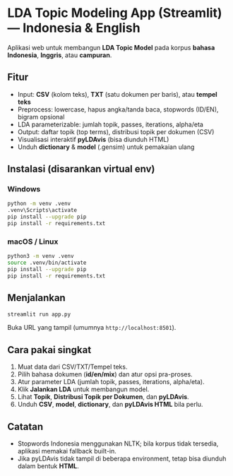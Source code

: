# LDA Topic Modeling App (Streamlit) — Indonesia & English

Aplikasi web untuk membangun **LDA Topic Model** pada korpus **bahasa Indonesia**, **Inggris**, atau **campuran**.

## Fitur
- Input: **CSV** (kolom teks), **TXT** (satu dokumen per baris), atau **tempel teks**
- Preprocess: lowercase, hapus angka/tanda baca, stopwords (ID/EN), bigram opsional
- LDA parameterizable: jumlah topik, passes, iterations, alpha/eta
- Output: daftar topik (top terms), distribusi topik per dokumen (CSV)
- Visualisasi interaktif **pyLDAvis** (bisa diunduh HTML)
- Unduh **dictionary** & **model** (.gensim) untuk pemakaian ulang

## Instalasi (disarankan virtual env)
### Windows
```bash
python -m venv .venv
.venv\Scripts\activate
pip install --upgrade pip
pip install -r requirements.txt
```

### macOS / Linux
```bash
python3 -m venv .venv
source .venv/bin/activate
pip install --upgrade pip
pip install -r requirements.txt
```

## Menjalankan
```bash
streamlit run app.py
```
Buka URL yang tampil (umumnya `http://localhost:8501`).

## Cara pakai singkat
1. Muat data dari CSV/TXT/Tempel teks.  
2. Pilih bahasa dokumen (**id/en/mix**) dan atur opsi pra-proses.  
3. Atur parameter LDA (jumlah topik, passes, iterations, alpha/eta).  
4. Klik **Jalankan LDA** untuk membangun model.  
5. Lihat **Topik**, **Distribusi Topik per Dokumen**, dan **pyLDAvis**.  
6. Unduh **CSV**, **model**, **dictionary**, dan **pyLDAvis HTML** bila perlu.

## Catatan
- Stopwords Indonesia menggunakan NLTK; bila korpus tidak tersedia, aplikasi memakai fallback built-in.
- Jika pyLDAvis tidak tampil di beberapa environment, tetap bisa diunduh dalam bentuk **HTML**.
